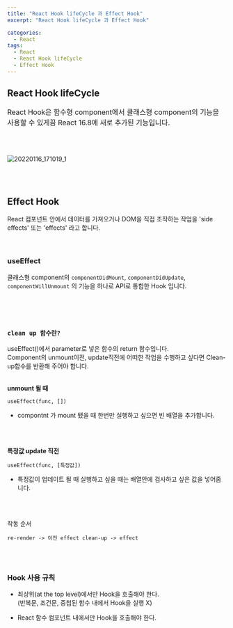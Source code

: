 ```yaml
---
title: "React Hook lifeCycle 과 Effect Hook"
excerpt: "React Hook lifeCycle 과 Effect Hook"

categories:
  - React
tags:
  - React
  - React Hook lifeCycle
  - Effect Hook
---
```


## React Hook lifeCycle

<p style='font-size: 16px'>React Hook은 함수형 component에서 클래스형 component의 기능을 사용할 수 있게끔 React 16.8에 새로 추가된 기능입니다.</p>
<br><br>

![20220116_171019_1](https://user-images.githubusercontent.com/76745621/149652321-8ff24d7b-548d-4ed5-8e29-408e2d5db813.png)

<br><br>

## Effect Hook

React 컴포넌트 안에서 데이터를 가져오거나 DOM을 직접 조작하는 작업을 'side effects' 또는 'effects' 라고 합니다.
<br><br><br>

### useEffect

클래스형 component의 `componentDidMount`, `componentDidUpdate`, `componentWillUnmount` 의 기능을 하나로 API로 통합한 Hook 입니다.

<br><br><br>

### `clean up 함수란?`<br>

useEffect()에서 parameter로 넣은 함수의 return 함수입니다.<br>
Component의 unmount이전, update직전에 어떠한 작업을 수행하고 싶다면 Clean-up함수를 반환해 주어야 합니다.
<br><br>

<b>unmount 될 때</b>

```
useEffect(func, [])
```

- compontnt 가 mount 됐을 때 한번만 실행하고 싶으면 빈 배열을 추가합니다.

<br><br>

<b>특정값 update 직전</b>

```
useEffect(func, [특정값])
```

- 특정값이 업데이트 될 때 실행하고 싶을 때는 배열안에 검사하고 싶은 값을 넣어줍니다.

<br><br>

작동 순서

```
re-render -> 이전 effect clean-up -> effect
```

<br><br>

### Hook 사용 규칙

- 최상위(at the top level)에서만 Hook을 호출해야 한다.<br>(반복문, 조건문, 중첩된 함수 내에서 Hook을 실행 X)

- React 함수 컴포넌트 내에서만 Hook을 호출해야 한다.
